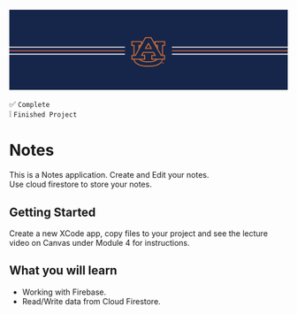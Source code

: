 ![alt text](https://github.com/ajariwala1/Notes/blob/main/Docs/banner_au.png?raw=true)


:white_check_mark: `Complete` <br/>
:grey_exclamation: `Finished Project`

# Notes

This is a Notes application.
Create and Edit your notes. <br/>
Use cloud firestore to store your notes.

## Getting Started

Create a new XCode app, copy files to your project and see the lecture video on Canvas under Module 4 for instructions. <br/>

## What you will learn

- Working with Firebase.
- Read/Write data from Cloud Firestore.
